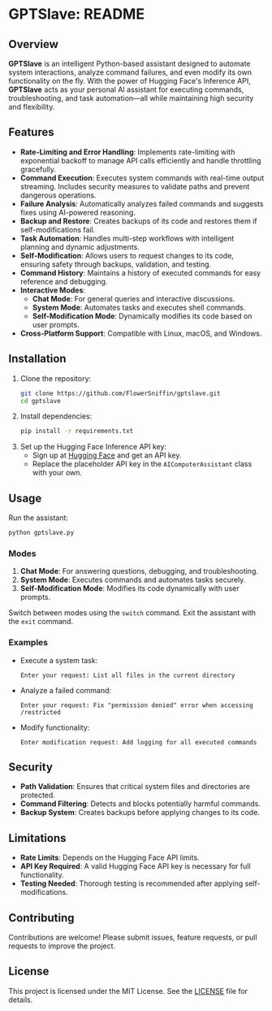 # GPTSlave: README

## Overview

**GPTSlave** is an intelligent Python-based assistant designed to automate system interactions, analyze command failures, and even modify its own functionality on the fly. With the power of Hugging Face's Inference API, **GPTSlave** acts as your personal AI assistant for executing commands, troubleshooting, and task automation—all while maintaining high security and flexibility.

## Features

- **Rate-Limiting and Error Handling**: Implements rate-limiting with exponential backoff to manage API calls efficiently and handle throttling gracefully.
- **Command Execution**: Executes system commands with real-time output streaming. Includes security measures to validate paths and prevent dangerous operations.
- **Failure Analysis**: Automatically analyzes failed commands and suggests fixes using AI-powered reasoning.
- **Backup and Restore**: Creates backups of its code and restores them if self-modifications fail.
- **Task Automation**: Handles multi-step workflows with intelligent planning and dynamic adjustments.
- **Self-Modification**: Allows users to request changes to its code, ensuring safety through backups, validation, and testing.
- **Command History**: Maintains a history of executed commands for easy reference and debugging.
- **Interactive Modes**:
  - **Chat Mode**: For general queries and interactive discussions.
  - **System Mode**: Automates tasks and executes shell commands.
  - **Self-Modification Mode**: Dynamically modifies its code based on user prompts.
- **Cross-Platform Support**: Compatible with Linux, macOS, and Windows.

## Installation

1. Clone the repository:
   ```bash
   git clone https://github.com/FlowerSniffin/gptslave.git
   cd gptslave
   ```
2. Install dependencies:
   ```bash
   pip install -r requirements.txt
   ```
3. Set up the Hugging Face Inference API key:
   - Sign up at [Hugging Face](https://huggingface.co/) and get an API key.
   - Replace the placeholder API key in the `AIComputerAssistant` class with your own.

## Usage

Run the assistant:
```bash
python gptslave.py
```

### Modes

1. **Chat Mode**: For answering questions, debugging, and troubleshooting.
2. **System Mode**: Executes commands and automates tasks securely.
3. **Self-Modification Mode**: Modifies its code dynamically with user prompts.

Switch between modes using the `switch` command. Exit the assistant with the `exit` command.

### Examples

- Execute a system task:
  ```
  Enter your request: List all files in the current directory
  ```
- Analyze a failed command:
  ```
  Enter your request: Fix "permission denied" error when accessing /restricted
  ```
- Modify functionality:
  ```
  Enter modification request: Add logging for all executed commands
  ```

## Security

- **Path Validation**: Ensures that critical system files and directories are protected.
- **Command Filtering**: Detects and blocks potentially harmful commands.
- **Backup System**: Creates backups before applying changes to its code.

## Limitations

- **Rate Limits**: Depends on the Hugging Face API limits.
- **API Key Required**: A valid Hugging Face API key is necessary for full functionality.
- **Testing Needed**: Thorough testing is recommended after applying self-modifications.

## Contributing

Contributions are welcome! Please submit issues, feature requests, or pull requests to improve the project.

## License

This project is licensed under the MIT License. See the [LICENSE](LICENSE) file for details.

